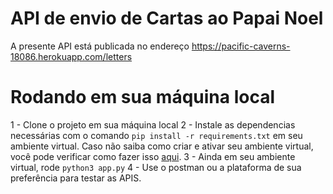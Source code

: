 # API de envio de Cartas ao Papai Noel

A presente API está publicada no endereço https://pacific-caverns-18086.herokuapp.com/letters 

# Rodando em sua máquina local
1 - Clone o projeto em sua máquina local
2 - Instale as dependencias necessárias com o comando `pip install -r requirements.txt` em seu ambiente virtual. Caso não saiba como criar e ativar seu ambiente virtual, você pode verificar como fazer isso [aqui](https://docs.python.org/pt-br/3/tutorial/venv.html).
3 - Ainda em seu ambiente virtual, rode `python3 app.py`
4 - Use o postman ou a plataforma de sua preferência para testar as APIS. 




